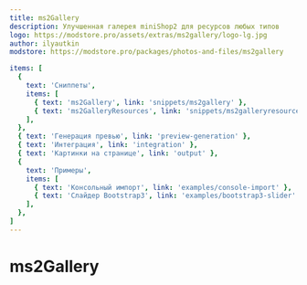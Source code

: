 ```yaml
---
title: ms2Gallery
description: Улучшенная галерея miniShop2 для ресурсов любых типов
logo: https://modstore.pro/assets/extras/ms2gallery/logo-lg.jpg
author: ilyautkin
modstore: https://modstore.pro/packages/photos-and-files/ms2gallery

items: [
  {
    text: 'Сниппеты',
    items: [
      { text: 'ms2Gallery', link: 'snippets/ms2gallery' },
      { text: 'ms2GalleryResources', link: 'snippets/ms2galleryresources' },
    ],
  },
  { text: 'Генерация превью', link: 'preview-generation' },
  { text: 'Интеграция', link: 'integration' },
  { text: 'Картинки на странице', link: 'output' },
  {
    text: 'Примеры',
    items: [
      { text: 'Консольный импорт', link: 'examples/console-import' },
      { text: 'Слайдер Bootstrap3', link: 'examples/bootstrap3-slider' },
    ],
  },
]
---
```

# ms2Gallery

